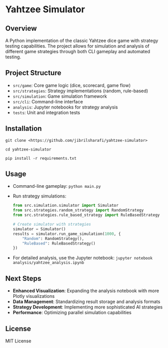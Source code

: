 # Yahtzee Simulator

## Overview

A Python implementation of the classic Yahtzee dice game with strategy testing capabilities. The project allows for simulation and analysis of different game strategies through both CLI gameplay and automated testing.

## Project Structure

- `src/game`: Core game logic (dice, scorecard, game flow)
- `src/strategies`: Strategy implementations (random, rule-based)
- `src/simulation`: Game simulation framework
- `src/cli`: Command-line interface
- `analysis`: Jupyter notebooks for strategy analysis
- `tests`: Unit and integration tests

## Installation

`git clone <https://github.com/jibrilsharafi/yahtzee-simulator>`

`cd yahtzee-simulator`

`pip install -r requirements.txt`

## Usage

- Command-line gameplay:
    `python main.py`

- Run strategy simulations:

    ```python
    from src.simulation.simulator import Simulator
    from src.strategies.random_strategy import RandomStrategy
    from src.strategies.rule_based_strategy import RuleBasedStrategy
    
    # Create simulator with strategies
    simulator = Simulator()
    results = simulator.run_game_simulation(1000, {
        "Random": RandomStrategy(),
        "RuleBased": RuleBasedStrategy()
    })
    ```

- For detailed analysis, use the Jupyter notebook:
    `jupyter notebook analysis/yahtzee_analysis.ipynb`

## Next Steps

- **Enhanced Visualization**: Expanding the analysis notebook with more Plotly visualizations
- **Data Management**: Standardizing result storage and analysis formats
- **Strategy Development**: Implementing more sophisticated AI strategies
- **Performance**: Optimizing parallel simulation capabilities

## License

MIT License
